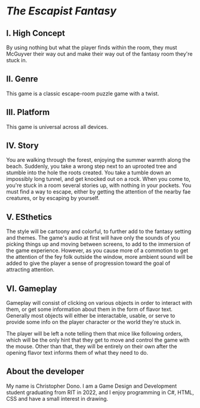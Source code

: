# *The Escapist Fantasy*

## I. High Concept

By using nothing but what the player finds within the room, they must McGuyver their way out and make their way 
out of the fantasy room they're stuck in.

## II. Genre

This game is a classic escape-room puzzle game with a twist.

## III. Platform

This game is universal across all devices.

## IV. Story

You are walking through the forest, enjoying the summer warmth along the beach. Suddenly, you take a wrong step next to an uprooted
tree and stumble into the hole the roots created. You take a tumble down an impossibly long tunnel, and get knocked out on a rock. 
When you come to, you're stuck in a room several stories up, with nothing in your pockets. You must find a way to escape, either by 
getting the attention of the nearby fae creatures, or by escaping by yourself. 


## V. ESthetics

The style will be cartoony and colorful, to further add to the fantasy setting and themes. The game's audio 
at first will have only the sounds of you picking things up and moving between screens, to add to the immersion 
of the game experience. However, as you cause more of a commotion to get the attention of the fey folk outside 
the window, more ambient sound will be added to give the player a sense of progression toward the goal of attracting attention.

## VI. Gameplay
Gameplay will consist of clicking on various objects in order to interact with them, or get some information about them
in the form of flavor text. Generally most objects will either be interactable, usable, or serve to provide some info 
on the player character or the world they're stuck in. 

The player will be left a note telling them that mice like following orders,
which will be the only hint that they get to move and control the game with the mouse. 
Other than that, they will be entirely on their own after the opening flavor text informs 
them of what they need to do.

## About the developer
My name is Christopher Dono. I am a Game Design and Development student graduating from RIT in 2022, and I enjoy programming in C#, HTML, CSS and have a 
small interest in drawing.
